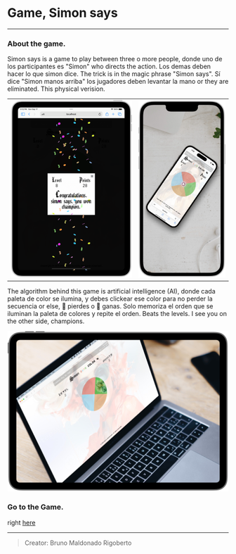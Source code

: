 # Game, Simon says
---
### About the game.

Simon says is a game to play between three o more people, donde uno de los participantes es "Simon" who directs the action. Los demas deben hacer lo que simon dice. The trick is in the magic phrase "Simon says". Sí dice "Simon manos arriba" los jugadores deben levantar la mano or they are eliminated. This physical verision.

<!-- <p align = "center">
<img src="./assets/img/play.png" alt="Start the Game">
</p> -->

<table>
  <tr>
    <!-- <td valign="top"><img src="./assets/tablet.PNG" alt="tablet"></td> -->
    <!-- <td valign="top"><img src="./assets/simulator1.PNG" alt="tablet"></td> -->
    <td valign="top"><img src="./assets/img/tablet.PNG" alt="tablet"></td>
    <td valign="top"><img src="./assets/img/mobile.PNG" alt="mobile"></td>
  </tr>
</table>

The algorithm behind this game is artificial intelligence (AI), donde cada paleta de color se ilumina, y debes clickear ese color para no perder la secuencia or else, 👾 pierdes o 🤖 ganas. Solo memoriza el orden que se iluminan la paleta de colores y repite el orden. Beats the levels. I see you on the other side, champions.

<p align = "center">
<img src="./assets/img/desktop.PNG" alt="Start the Game">
</p>

### Go to the Game.

right [here](https://brunomaldonado.github.io/Simon-says/ "here")

---

> Creator: Bruno Maldonado Rigoberto
